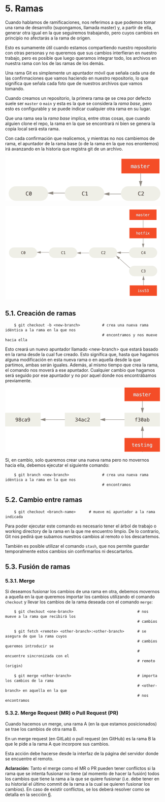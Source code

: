 # 5. Ramas

Cuando hablamos de ramificaciones, nos referimos a que podemos tomar una rama de desarrollo (supongamos, llamada master) y, a partir de ella, generar otra igual en la que seguiremos trabajando, pero cuyos cambios en principio no afectarás a la rama de origen.

Esto es sumamente útil cuando estamos compartiendo nuestro repositorio con otras personas y no queremos que sus cambios interfieran en nuestro trabajo, pero es posible que luego queramos integrar todo, los archivos en nuestra rama con los de las ramas de los demás.

Una rama Git es simplemente un apuntador móvil que señala cada una de las confirmaciones que vamos haciendo en nuestro repositorio, lo que significa que señala cada foto que de nuestros archivos que vamos tomando.

Cuando creamos un repositorio, la primera rama qe se crea por defecto suele ser `master` o `main` y esta es la que se considera la _rama base_, pero esto es configurable y se puede indicar cualquier otra rama en su lugar.

Que una rama sea la _rama base_ implica, entre otras cosas, que cuando alguien clone el repo, la rama en la que se encontrará ni bien se genera la copia local será esta rama.

Con cada confirmación que realicemos, y mientras no nos cambiemos de rama, el apuntador de la rama base (o de la rama en la que nos enontemos) irá avanzando en la historia que registra git de un archivo.

![alt text](./pictures/master.png)

![alt text](./pictures/advance-testing2.png)

## 5.1. Creación de ramas
        
        $ git checkout -b <new-branch>          # crea una nueva rama idéntica a la rama en la que nos
                                                # encontramos y nos mueve hacia ella
    
Esto creará un nuevo apuntador llamado \<new-branch> que estará basado en la rama desde la cual fue creado. Esto significa que, hasta que hagamos alguna modificación en esta nueva rama o en aquella desde la que partimos, ambas serán iguales. 
Además, al mismo tiempo que crea la rama, el comando nos moverá a ese apuntador. Cualquier cambio que hagamos será seguido por ese apuntador y no por aquel donde nos encontrábamos previamente.

![alt text](./pictures/two-branches.png)

Si, en cambio, solo queremos crear una nueva rama pero no movernos hacia ella, debemos ejecutar el siguiente comando:

        $ git branch <new-branch>               # crea una nueva rama idéntica a la rama en la que nos
                                                # encontramos

## 5.2. Cambio entre ramas

        $ git checkout <branch-name>      # mueve mi apuntador a la rama indicada
        
Para poder ejecutar este comando es necesario tener el árbol de trabajo o working directory de la rama en la que me encuentro limpio. De lo contrario, Git nos pedirá que subamos nuestros cambios al remoto o los descartemos. 

También es posible utilizar el comando ```stash```, que nos permite guardar temporalmente estos cambios sin confirmarlos ni descartarlos.

## 5.3. Fusión de ramas

### 5.3.1. Merge

Si deseamos fusionar los cambios de una rama en otra, debemos movernos a aquella en la que queremos importar los cambios utilizando el comando ```checkout``` y llevar los cambios de la rama deseada con el comando ```merge```:

        $ git checkout <one-branch>                             # nos mueve a la rama que recibirá los
                                                                # cambios

        $ git fetch <remote> <other-branch>:<other-branch>      # se asegura de que la rama cuyos
                                                                # cambios queremos introducir se 
                                                                # encuentre sincronizada con el
                                                                # remoto (origin)
        
        $ git merge <other-branch>                              # importa los cambios de la rama 
                                                                # <other-branch> en aquella en la que
                                                                # nos encontramos

### 5.3.2. Merge Request (MR) o Pull Request (PR)

Cuando hacemos un merge, una rama A (en la que estamos posicionados) se trae los cambios de otra rama B.

En un merge request (en GitLab) o pull request (en GitHub) es la rama B la que le pide a la rama A que incorpore sus cambios.

Esta acción debe hacerse desde la interfaz de la página del servidor donde se encuentre el remoto.

**Aclaración:** Tanto el merge como el MR o PR pueden tener conflictos si la rama que se intenta fusionar no tiene (al momento de hacer la fusión) todos los cambios que tiene la rama a la que se quiere fusionar (i.e. debe tener en su historial el último commit de la rama a la cual se quieren fusionar los cambios). En caso de existir conflictos, se los deberá resolver como se detalla en la sección [6](./conflicts.md).